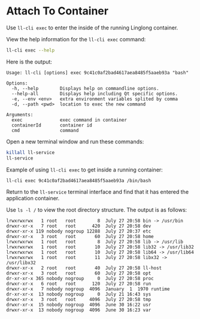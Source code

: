 <!--
SPDX-FileCopyrightText: 2023 UnionTech Software Technology Co., Ltd.

SPDX-License-Identifier: LGPL-3.0-or-later
-->

# Attach To Container

Use `ll-cli exec` to enter the inside of the running Linglong container.

View the help information for the `ll-cli exec` command:

```bash
ll-cli exec --help
```

Here is the output:

```text
Usage: ll-cli [options] exec 9c41c0af2bad4617aea8485f5aaeb93a "bash"

Options:
  -h, --help        Displays help on commandline options.
  --help-all        Displays help including Qt specific options.
  -e, --env <env>   extra environment variables splited by comma
  -d, --path <pwd>  location to exec the new command

Arguments:
  exec              exec command in container
  containerId       container id
  cmd               command
```

Open a new terminal window and run these commands:

```bash
killall ll-service
ll-service
```

Example of using `ll-cli exec` to get inside a running container:

```bash
ll-cli exec 9c41c0af2bad4617aea8485f5aaeb93a /bin/bash
```

Return to the `ll-service` terminal interface and find that it has entered the application container.

Use `ls -l /` to view the root directory structure. The output is as follows:

```text
lrwxrwxrwx   1 root   root        8  July 27 20:58 bin -> /usr/bin
drwxr-xr-x   7 root   root      420  July 27 20:58 dev
drwxr-xr-x 119 nobody nogroup 12288  July 27 20:37 etc
drwxr-xr-x   3 root   root       60  July 27 20:58 home
lrwxrwxrwx   1 root   root        8  July 27 20:58 lib -> /usr/lib
lrwxrwxrwx   1 root   root       10  July 27 20:58 lib32 -> /usr/lib32
lrwxrwxrwx   1 root   root       10  July 27 20:58 lib64 -> /usr/lib64
lrwxrwxrwx   1 root   root       11  July 27 20:58 libx32 -> /usr/libx32
drwxr-xr-x   2 root   root       40  July 27 20:58 ll-host
drwxr-xr-x   3 root   root       60  July 27 20:58 opt
dr-xr-xr-x 365 nobody nogroup     0  July 27 20:58 proc
drwxr-xr-x   6 root   root      120  July 27 20:58 run
drwxr-xr-x   7 nobody nogroup  4096  January  1  1970 runtime
dr-xr-xr-x  13 nobody nogroup     0  July 21 16:43 sys
drwxr-xr-x   3 root   root     4096  July 27 20:58 tmp
drwxr-xr-x  15 nobody nogroup  4096  June 30 16:22 usr
drwxr-xr-x  13 nobody nogroup  4096  June 30 16:23 var
```
